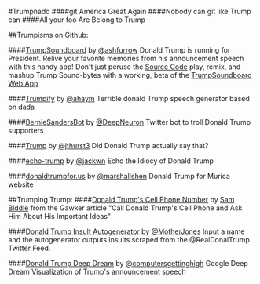#Trumpnado
####git America Great Again
####Nobody can git like Trump can
####All your foo Are Belong to Trump

##Trumpisms on Github:

####[TrumpSoundboard](https://github.com/ashfurrow/trumpsoundboard) by [@ashfurrow](https://github.com/ashfurrow/)
Donald Trump is running for President. Relive your favorite memories from his announcement speech with this handy app! Don't just peruse the [Source Code](https://github.com/ashfurrow/trumpsoundboard) play, remix, and mashup Trump Sound-bytes with a working, beta of the [TrumpSoundboard Web App](http://trumpsoundboard.ashfurrow.com/)

####[Trumpify](https://github.com/ahaym/trumpify) by [@ahaym](https://github.com/ahaym/) 
Terrible donald Trump speech generator based on dada

####[BernieSandersBot](https://github.com/DeepNeuron/BernieSandersBot) by [@DeepNeuron](https://github.com/DeepNeuron/) 
Twitter bot to troll Donald Trump supporters

####[Trump](https://github.com/jthurst3/trump) by [@jthurst3](https://github.com/jthurst3/) 
Did Donald Trump actually say that?

####[echo-trump](https://github.com/jackwm/echo-trump) by [@jackwn](https://github.com/jackwm/)
Echo the Idiocy of Donald Trump

####[donaldtrumpfor.us](https://github.com/marshallshen/donaldtrumpfor.us) by [@marshallshen](https://github.com/marshallshen/) 
Donald Trump for Murica website

##Trumping Trump:
####[Donald Trump's Cell Phone Number](http://gawker.com/call-donald-trumps-cell-phone-and-ask-him-about-his-imp-1720472577?utm_campaign=socialflow_gawker_twitter&utm_source=gawker_twitter&utm_medium=socialflow) by [Sam Biddle](https://kinja.com/sambiddle)
from the Gawker article "Call Donald Trump's Cell Phone and Ask Him About His Important Ideas" 

####[Donald Trump Insult Autogenerator](http://www.motherjones.com/politics/2015/07/donald-trump-insult-generator) by [@MotherJones](https://github.com/motherjones)
Input a name and the autogenerator outputs insults scraped from the @RealDonalTrump Twitter Feed.

####[Donald Trump Deep Dream](https://www.youtube.com/embed/SYtUYJOY4cE) by [@computersgettinghigh](https://www.youtube.com/channel/UCDI50gZ362aJm9c-rlBY6TA)
Google Deep Dream Visualization of Trump's announcement speech


